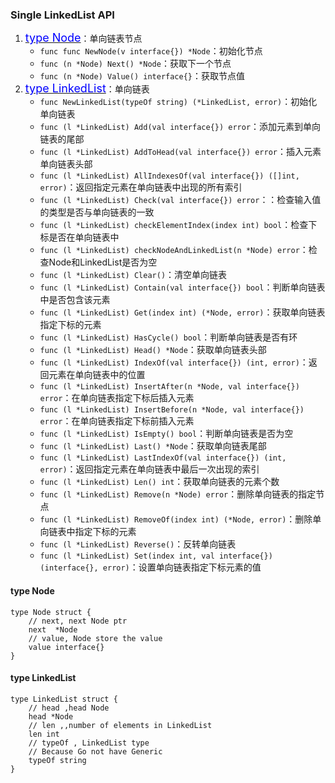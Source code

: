 ### Single LinkedList API
1. <a href="#node"><font size=4 color=#00f>type Node</font></a>：单向链表节点
    * `func func NewNode(v interface{}) *Node`：初始化节点
    * `func (n *Node) Next() *Node`：获取下一个节点
    * `func (n *Node) Value() interface{}`：获取节点值
2. <a href="#list"><font size=4 color=#00f>type LinkedList</font></a>：单向链表
    * `func NewLinkedList(typeOf string) (*LinkedList, error)`：初始化单向链表
    * `func (l *LinkedList) Add(val interface{}) error`：添加元素到单向链表的尾部
    * `func (l *LinkedList) AddToHead(val interface{}) error`：插入元素单向链表头部
    * `func (l *LinkedList) AllIndexesOf(val interface{}) ([]int, error)`：返回指定元素在单向链表中出现的所有索引
    * `func (l *LinkedList) Check(val interface{}) error`：：检查输入值的类型是否与单向链表的一致
    * `func (l *LinkedList) checkElementIndex(index int) bool`：检查下标是否在单向链表中
    * `func (l *LinkedList) checkNodeAndLinkedList(n *Node) error`：检查Node和LinkedList是否为空
    * `func (l *LinkedList) Clear()`：清空单向链表
    * `func (l *LinkedList) Contain(val interface{}) bool`：判断单向链表中是否包含该元素
    * `func (l *LinkedList) Get(index int) (*Node, error)`：获取单向链表指定下标的元素
    * `func (l *LinkedList) HasCycle() bool`：判断单向链表是否有环
    * `func (l *LinkedList) Head() *Node`：获取单向链表头部
    * `func (l *LinkedList) IndexOf(val interface{}) (int, error)`：返回元素在单向链表中的位置 
    * `func (l *LinkedList) InsertAfter(n *Node, val interface{}) error`：在单向链表指定下标后插入元素
    * `func (l *LinkedList) InsertBefore(n *Node, val interface{}) error`：在单向链表指定下标前插入元素
    * `func (l *LinkedList) IsEmpty() bool`：判断单向链表是否为空
    * `func (l *LinkedList) Last() *Node`：获取单向链表尾部
    * `func (l *LinkedList) LastIndexOf(val interface{}) (int, error)`：返回指定元素在单向链表中最后一次出现的索引
    * `func (l *LinkedList) Len() int`：获取单向链表的元素个数
    * `func (l *LinkedList) Remove(n *Node) error`：删除单向链表的指定节点
    * `func (l *LinkedList) RemoveOf(index int) (*Node, error)`：删除单向链表中指定下标的元素
    * `func (l *LinkedList) Reverse()`：反转单向链表
    * `func (l *LinkedList) Set(index int, val interface{}) (interface{}, error)`：设置单向链表指定下标元素的值  
    
#### <a id="node">type Node</a>
```
type Node struct {
    // next, next Node ptr
    next  *Node
    // value, Node store the value
    value interface{}
}
```

#### <a id="list">type LinkedList</a>
```
type LinkedList struct {
    // head ,head Node
    head *Node
    // len ,,number of elements in LinkedList
    len int
    // typeOf , LinkedList type
    // Because Go not have Generic
    typeOf string
}
```